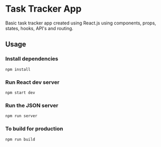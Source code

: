 # Task Tracker App

Basic task tracker app created using React.js using components, props, states, hooks, API's and routing.

## Usage

### Install dependencies

```
npm install
```

### Run React dev server

```
npm start dev
```

### Run the JSON server

```
npm run server
```

### To build for production

```
npm run build
```
